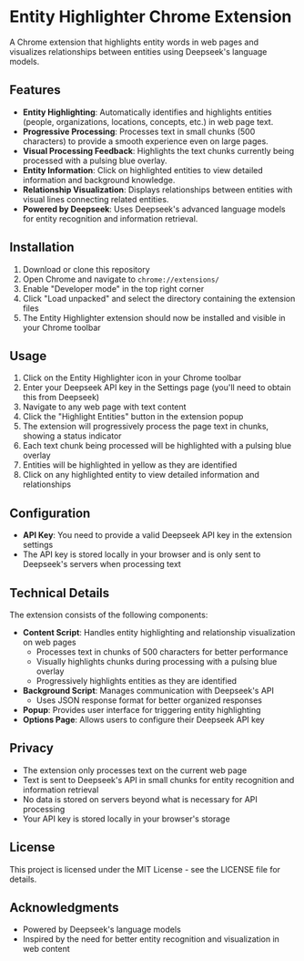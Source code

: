 # Entity Highlighter Chrome Extension

A Chrome extension that highlights entity words in web pages and visualizes relationships between entities using Deepseek's language models.

## Features

- **Entity Highlighting**: Automatically identifies and highlights entities (people, organizations, locations, concepts, etc.) in web page text.
- **Progressive Processing**: Processes text in small chunks (500 characters) to provide a smooth experience even on large pages.
- **Visual Processing Feedback**: Highlights the text chunks currently being processed with a pulsing blue overlay.
- **Entity Information**: Click on highlighted entities to view detailed information and background knowledge.
- **Relationship Visualization**: Displays relationships between entities with visual lines connecting related entities.
- **Powered by Deepseek**: Uses Deepseek's advanced language models for entity recognition and information retrieval.

## Installation

1. Download or clone this repository
2. Open Chrome and navigate to `chrome://extensions/`
3. Enable "Developer mode" in the top right corner
4. Click "Load unpacked" and select the directory containing the extension files
5. The Entity Highlighter extension should now be installed and visible in your Chrome toolbar

## Usage

1. Click on the Entity Highlighter icon in your Chrome toolbar
2. Enter your Deepseek API key in the Settings page (you'll need to obtain this from Deepseek)
3. Navigate to any web page with text content
4. Click the "Highlight Entities" button in the extension popup
5. The extension will progressively process the page text in chunks, showing a status indicator
6. Each text chunk being processed will be highlighted with a pulsing blue overlay
7. Entities will be highlighted in yellow as they are identified
8. Click on any highlighted entity to view detailed information and relationships

## Configuration

- **API Key**: You need to provide a valid Deepseek API key in the extension settings
- The API key is stored locally in your browser and is only sent to Deepseek's servers when processing text

## Technical Details

The extension consists of the following components:

- **Content Script**: Handles entity highlighting and relationship visualization on web pages
  - Processes text in chunks of 500 characters for better performance
  - Visually highlights chunks during processing with a pulsing blue overlay
  - Progressively highlights entities as they are identified
- **Background Script**: Manages communication with Deepseek's API
  - Uses JSON response format for better organized responses
- **Popup**: Provides user interface for triggering entity highlighting
- **Options Page**: Allows users to configure their Deepseek API key

## Privacy

- The extension only processes text on the current web page
- Text is sent to Deepseek's API in small chunks for entity recognition and information retrieval
- No data is stored on servers beyond what is necessary for API processing
- Your API key is stored locally in your browser's storage

## License

This project is licensed under the MIT License - see the LICENSE file for details.

## Acknowledgments

- Powered by Deepseek's language models
- Inspired by the need for better entity recognition and visualization in web content 